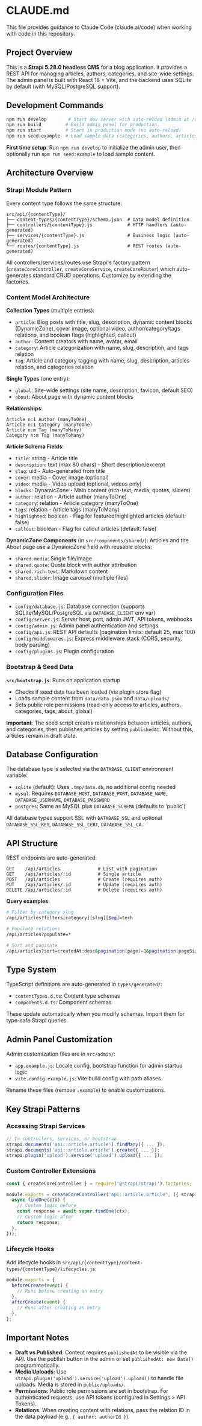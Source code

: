 # CLAUDE.md

This file provides guidance to Claude Code (claude.ai/code) when working with code in this repository.

## Project Overview

This is a **Strapi 5.28.0 headless CMS** for a blog application. It provides a REST API for managing articles, authors, categories, and site-wide settings. The admin panel is built with React 18 + Vite, and the backend uses SQLite by default (with MySQL/PostgreSQL support).

## Development Commands

```bash
npm run develop        # Start dev server with auto-reload (admin at /admin)
npm run build         # Build admin panel for production
npm run start         # Start in production mode (no auto-reload)
npm run seed:example  # Load sample data (categories, authors, articles)
```

**First time setup**: Run `npm run develop` to initialize the admin user, then optionally run `npm run seed:example` to load sample content.

## Architecture Overview

### Strapi Module Pattern

Every content type follows the same structure:
```
src/api/{contentType}/
├── content-types/{contentType}/schema.json  # Data model definition
├── controllers/{contentType}.js             # HTTP handlers (auto-generated)
├── services/{contentType}.js                # Business logic (auto-generated)
└── routes/{contentType}.js                  # REST routes (auto-generated)
```

All controllers/services/routes use Strapi's factory pattern (`createCoreController`, `createCoreService`, `createCoreRouter`) which auto-generates standard CRUD operations. Customize by extending the factories.

### Content Model Architecture

**Collection Types** (multiple entries):
- `article`: Blog posts with title, slug, description, dynamic content blocks (DynamicZone), cover image, optional video, author/category/tags relations, and boolean flags (highlighted, callout)
- `author`: Content creators with name, avatar, email
- `category`: Article categorization with name, slug, description, and tags relation
- `tag`: Article and category tagging with name, slug, description, articles relation, and categories relation

**Single Types** (one entry):
- `global`: Site-wide settings (site name, description, favicon, default SEO)
- `about`: About page with dynamic content blocks

**Relationships**:
```
Article n:1 Author (manyToOne)
Article n:1 Category (manyToOne)
Article n:m Tag (manyToMany)
Category n:m Tag (manyToMany)
```

**Article Schema Fields**:
- `title`: string - Article title
- `description`: text (max 80 chars) - Short description/excerpt
- `slug`: uid - Auto-generated from title
- `cover`: media - Cover image (optional)
- `video`: media - Video upload (optional, videos only)
- `blocks`: DynamicZone - Main content (rich-text, media, quotes, sliders)
- `author`: relation - Article author (manyToOne)
- `category`: relation - Article category (manyToOne)
- `tags`: relation - Article tags (manyToMany)
- `highlighted`: boolean - Flag for featured/highlighted articles (default: false)
- `callout`: boolean - Flag for callout articles (default: false)

**DynamicZone Components** (in `src/components/shared/`):
Articles and the About page use a DynamicZone field with reusable blocks:
- `shared.media`: Single file/image
- `shared.quote`: Quote block with author attribution
- `shared.rich-text`: Markdown content
- `shared.slider`: Image carousel (multiple files)

### Configuration Files

- `config/database.js`: Database connection (supports SQLite/MySQL/PostgreSQL via `DATABASE_CLIENT` env var)
- `config/server.js`: Server host, port, admin JWT, API tokens, webhooks
- `config/admin.js`: Admin panel authentication and settings
- `config/api.js`: REST API defaults (pagination limits: default 25, max 100)
- `config/middlewares.js`: Express middleware stack (CORS, security, body parsing)
- `config/plugins.js`: Plugin configuration

### Bootstrap & Seed Data

**`src/bootstrap.js`**: Runs on application startup
- Checks if seed data has been loaded (via plugin store flag)
- Loads sample content from `data/data.json` and `data/uploads/`
- Sets public role permissions (read-only access to articles, authors, categories, tags, about, global)

**Important**: The seed script creates relationships between articles, authors, and categories, then publishes articles by setting `publishedAt`. Without this, articles remain in draft state.

## Database Configuration

The database type is selected via the `DATABASE_CLIENT` environment variable:
- `sqlite` (default): Uses `.tmp/data.db`, no additional config needed
- `mysql`: Requires `DATABASE_HOST`, `DATABASE_PORT`, `DATABASE_NAME`, `DATABASE_USERNAME`, `DATABASE_PASSWORD`
- `postgres`: Same as MySQL plus `DATABASE_SCHEMA` (defaults to 'public')

All database types support SSL with `DATABASE_SSL` and optional `DATABASE_SSL_KEY`, `DATABASE_SSL_CERT`, `DATABASE_SSL_CA`.

## API Structure

REST endpoints are auto-generated:
```
GET    /api/articles              # List with pagination
GET    /api/articles/:id          # Single article
POST   /api/articles              # Create (requires auth)
PUT    /api/articles/:id          # Update (requires auth)
DELETE /api/articles/:id          # Delete (requires auth)
```

**Query examples**:
```bash
# Filter by category slug
/api/articles?filters[category][slug][$eq]=tech

# Populate relations
/api/articles?populate=*

# Sort and paginate
/api/articles?sort=createdAt:desc&pagination[page]=1&pagination[pageSize]=10
```

## Type System

TypeScript definitions are auto-generated in `types/generated/`:
- `contentTypes.d.ts`: Content type schemas
- `components.d.ts`: Component schemas

These update automatically when you modify schemas. Import them for type-safe Strapi queries.

## Admin Panel Customization

Admin customization files are in `src/admin/`:
- `app.example.js`: Locale config, bootstrap function for admin startup logic
- `vite.config.example.js`: Vite build config with path aliases

Rename these files (remove `.example`) to enable customizations.

## Key Strapi Patterns

### Accessing Strapi Services
```javascript
// In controllers, services, or bootstrap
strapi.documents('api::article.article').findMany({ ... });
strapi.documents('api::article.article').create({ ... });
strapi.plugin('upload').service('upload').upload({ ... });
```

### Custom Controller Extensions
```javascript
const { createCoreController } = require('@strapi/strapi').factories;

module.exports = createCoreController('api::article.article', ({ strapi }) => ({
  async findOne(ctx) {
    // Custom logic before
    const response = await super.findOne(ctx);
    // Custom logic after
    return response;
  },
}));
```

### Lifecycle Hooks
Add lifecycle hooks in `src/api/{contentType}/content-types/{contentType}/lifecycles.js`:
```javascript
module.exports = {
  beforeCreate(event) {
    // Runs before creating an entry
  },
  afterCreate(event) {
    // Runs after creating an entry
  },
};
```

## Important Notes

- **Draft vs Published**: Content requires `publishedAt` to be visible via the API. Use the publish button in the admin or set `publishedAt: new Date()` programmatically.
- **Media Uploads**: Use `strapi.plugin('upload').service('upload').upload()` to handle file uploads. Media is stored in `public/uploads/`.
- **Permissions**: Public role permissions are set in bootstrap. For authenticated requests, use API tokens (configured in Settings > API Tokens).
- **Relations**: When creating content with relations, pass the relation ID in the data payload (e.g., `{ author: authorId }`).
